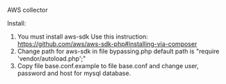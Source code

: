 AWS collector

Install:
1. You must install aws-sdk
   Use this instruction:
   https://github.com/aws/aws-sdk-php#installing-via-composer
2. Change path for aws-sdk in file bypassing.php
   default path is "require 'vendor/autoload.php';"
3. Copy file base.conf.example to file base.conf and change 
   user, password and host for mysql database.
   
